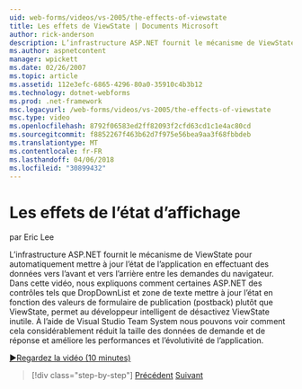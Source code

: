 ```yaml
---
uid: web-forms/videos/vs-2005/the-effects-of-viewstate
title: Les effets de ViewState | Documents Microsoft
author: rick-anderson
description: L’infrastructure ASP.NET fournit le mécanisme de ViewState pour conserver automatiquement l’état de l’application en effectuant des données avant et arrière entre le navigateur RE...
ms.author: aspnetcontent
manager: wpickett
ms.date: 02/26/2007
ms.topic: article
ms.assetid: 112e3efc-6865-4296-80a0-35910c4b3b12
ms.technology: dotnet-webforms
ms.prod: .net-framework
msc.legacyurl: /web-forms/videos/vs-2005/the-effects-of-viewstate
msc.type: video
ms.openlocfilehash: 8792f06583ed2ff82093f2cfd63cd1c1e4ac80cd
ms.sourcegitcommit: f8852267f463b62d7f975e56bea9aa3f68fbbdeb
ms.translationtype: MT
ms.contentlocale: fr-FR
ms.lasthandoff: 04/06/2018
ms.locfileid: "30899432"
---
```

<a name="the-effects-of-viewstate"></a>Les effets de l’état d’affichage
====================
par Eric Lee

L’infrastructure ASP.NET fournit le mécanisme de ViewState pour automatiquement mettre à jour l’état de l’application en effectuant des données vers l’avant et vers l’arrière entre les demandes du navigateur. Dans cette vidéo, nous expliquons comment certaines ASP.NET des contrôles tels que DropDownList et zone de texte mettre à jour l’état en fonction des valeurs de formulaire de publication (postback) plutôt que ViewState, permet au développeur intelligent de désactivez ViewState inutile. À l’aide de Visual Studio Team System nous pouvons voir comment cela considérablement réduit la taille des données de demande et de réponse et améliore les performances et l’évolutivité de l’application.

[&#9654;Regardez la vidéo (10 minutes)](https://channel9.msdn.com/Blogs/ASP-NET-Site-Videos/the-effects-of-viewstate)

> [!div class="step-by-step"]
> [Précédent](using-the-load-test-agent.md)
> [Suivant](how-do-i-integrate-defect-tracking-with-testing.md)
